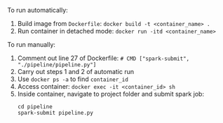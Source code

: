 To run automatically:
1. Build image from `Dockerfile`: `docker build -t <container_name> .`
2. Run container in detached mode: `docker run -itd <container_name>`

To run manually:
1. Comment out line 27 of Dockerfile: `# CMD ["spark-submit", "./pipeline/pipeline.py"]`
2. Carry out steps 1 and 2 of automatic run
3. Use `docker ps -a` to find `container_id`
4. Access container: `docker exec -it <container_id> sh`
5. Inside container, navigate to project folder and submit spark job: 
	```shell
	cd pipeline
	spark-submit pipeline.py
	```
